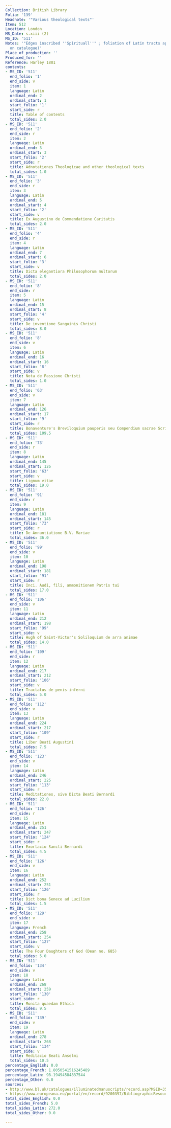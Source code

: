 ```yaml
---
Collection: British Library
Folia: '139'
Headnote: '"Various theological texts"'
Item: 512
Location: London
MS_Date: s.xiii (2)
MS_ID: '511'
Notes: '"Edges inscribed ''Spirituall''" ; foliation of Latin tracts approximate (based
  on catalogue)'
Place_of_production: ''
Produced_for: ''
Reference: Harley 1801
contents:
- MS_ID: '511'
  end_folio: '1'
  end_side: v
  item: 1
  language: Latin
  ordinal_end: 2
  ordinal_start: 1
  start_folio: '1'
  start_side: r
  title: Table of contents
  total_sides: 2.0
- MS_ID: '511'
  end_folio: '2'
  end_side: r
  item: 2
  language: Latin
  ordinal_end: 3
  ordinal_start: 3
  start_folio: '2'
  start_side: r
  title: Adnotationes Theologicae and other theological texts
  total_sides: 1.0
- MS_ID: '511'
  end_folio: '3'
  end_side: r
  item: 3
  language: Latin
  ordinal_end: 5
  ordinal_start: 4
  start_folio: '2'
  start_side: v
  title: Ex Augustino de Commendatione Caritatis
  total_sides: 2.0
- MS_ID: '511'
  end_folio: '4'
  end_side: r
  item: 4
  language: Latin
  ordinal_end: 7
  ordinal_start: 6
  start_folio: '3'
  start_side: v
  title: Dicta elegantiora Philosophorum multorum
  total_sides: 2.0
- MS_ID: '511'
  end_folio: '8'
  end_side: r
  item: 5
  language: Latin
  ordinal_end: 15
  ordinal_start: 8
  start_folio: '4'
  start_side: v
  title: De inventione Sanguinis Christi
  total_sides: 8.0
- MS_ID: '511'
  end_folio: '8'
  end_side: v
  item: 6
  language: Latin
  ordinal_end: 16
  ordinal_start: 16
  start_folio: '8'
  start_side: v
  title: Nota de Passione Christi
  total_sides: 1.0
- MS_ID: '511'
  end_folio: '63'
  end_side: v
  item: 7
  language: Latin
  ordinal_end: 126
  ordinal_start: 17
  start_folio: '9'
  start_side: r
  title: Bonaventure's Breviloquium pauperis seu Compendium sacrae Scripturae
  total_sides: 109.5
- MS_ID: '511'
  end_folio: '73'
  end_side: r
  item: 8
  language: Latin
  ordinal_end: 145
  ordinal_start: 126
  start_folio: '63'
  start_side: v
  title: Lignum vitae
  total_sides: 19.0
- MS_ID: '511'
  end_folio: '91'
  end_side: r
  item: 9
  language: Latin
  ordinal_end: 181
  ordinal_start: 145
  start_folio: '73'
  start_side: r
  title: De Annuntiatione B.V. Mariae
  total_sides: 36.0
- MS_ID: '511'
  end_folio: '99'
  end_side: v
  item: 10
  language: Latin
  ordinal_end: 198
  ordinal_start: 181
  start_folio: '91'
  start_side: r
  title: Inci. Audi, fili, ammonitionem Patris tui
  total_sides: 17.0
- MS_ID: '511'
  end_folio: '106'
  end_side: v
  item: 11
  language: Latin
  ordinal_end: 212
  ordinal_start: 198
  start_folio: '99'
  start_side: v
  title: Hugh of Saint-Victor's Soliloquium de arra animae
  total_sides: 14.0
- MS_ID: '511'
  end_folio: '109'
  end_side: r
  item: 12
  language: Latin
  ordinal_end: 217
  ordinal_start: 212
  start_folio: '106'
  start_side: v
  title: Tractatus de penis inferni
  total_sides: 5.0
- MS_ID: '511'
  end_folio: '112'
  end_side: v
  item: 13
  language: Latin
  ordinal_end: 224
  ordinal_start: 217
  start_folio: '109'
  start_side: r
  title: Liber Beati Augustini
  total_sides: 7.5
- MS_ID: '511'
  end_folio: '123'
  end_side: v
  item: 14
  language: Latin
  ordinal_end: 246
  ordinal_start: 225
  start_folio: '113'
  start_side: r
  title: Meditationes, sive Dicta Beati Bernardi
  total_sides: 22.0
- MS_ID: '511'
  end_folio: '126'
  end_side: r
  item: 15
  language: Latin
  ordinal_end: 251
  ordinal_start: 247
  start_folio: '124'
  start_side: r
  title: Exortacio Sancti Bernardi
  total_sides: 4.5
- MS_ID: '511'
  end_folio: '126'
  end_side: v
  item: 16
  language: Latin
  ordinal_end: 252
  ordinal_start: 251
  start_folio: '126'
  start_side: r
  title: Dict bona Senece ad Lucilium
  total_sides: 1.5
- MS_ID: '511'
  end_folio: '129'
  end_side: v
  item: 17
  language: French
  ordinal_end: 258
  ordinal_start: 254
  start_folio: '127'
  start_side: v
  title: The Four Daughters of God (Dean no. 685)
  total_sides: 5.0
- MS_ID: '511'
  end_folio: '134'
  end_side: v
  item: 18
  language: Latin
  ordinal_end: 268
  ordinal_start: 259
  start_folio: '130'
  start_side: r
  title: Monita quaedam Ethica
  total_sides: 9.5
- MS_ID: '511'
  end_folio: '139'
  end_side: v
  item: 19
  language: Latin
  ordinal_end: 278
  ordinal_start: 268
  start_folio: '134'
  start_side: v
  title: Meditacio Beati Anselmi
  total_sides: 10.5
percentage_English: 0.0
percentage_French: 1.8050541516245489
percentage_Latin: 98.19494584837544
percentage_Other: 0.0
sources:
- http://www.bl.uk/catalogues/illuminatedmanuscripts/record.asp?MSID=3568&CollID=8&NStart=1801
- https://www.europeana.eu/portal/en/record/9200397/BibliographicResource_3000126257422.html
total_sides_English: 0.0
total_sides_French: 5.0
total_sides_Latin: 272.0
total_sides_Other: 0.0

---
```

